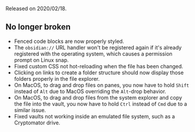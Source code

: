 Released on 2020/02/18.

## No longer broken

- Fenced code blocks are now properly styled.
- The `obsidian://` URL handler won't be registered again if it's already registered with the operating system, which causes a permission prompt on Linux snap.
- Fixed custom CSS not hot-reloading when the file has been changed.
- Clicking on links to create a folder structure should now display those folders properly in the file explorer.
- On MacOS, to drag and drop files on panes, you now have to hold `Shift` instead of `Alt` due to MacOS overriding the `Alt`-drop behavior.
- On MacOS, to drag and drop files from the system explorer and copy the file into the vault, you now have to hold `Ctrl` instead of `Cmd` due to a similar issue.
- Fixed vaults not working inside an emulated file system, such as a Cryptomator drive.
